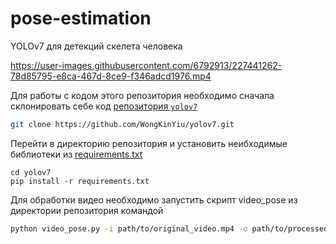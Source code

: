 # pose-estimation
YOLOv7 для детекций скелета человека

https://user-images.githubusercontent.com/6792913/227441262-78d85795-e8ca-467d-8ce9-f346adcd1976.mp4

Для работы с кодом этого репозитория необходимо сначала склонировать себе код [репозитория `yolov7`](https://github.com/WongKinYiu/yolov7)

```sh
git clone https://github.com/WongKinYiu/yolov7.git
```

Перейти в директорию репозитория и установить неибходимые библиотеки из [requirements.txt](https://github.com/WongKinYiu/yolov7/blob/main/requirements.txt)
```
cd yolov7
pip install -r requirements.txt
```

Для обработки видео необходимо запустить скрипт video_pose из директории репозитория командой
```sh
python video_pose.py -i path/to/original_video.mp4 -o path/to/processed_video.mp4 
```
